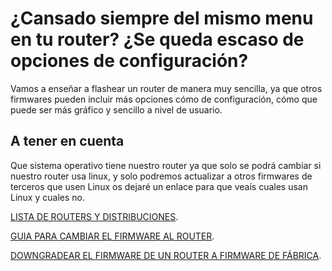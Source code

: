 # ¿Cansado siempre del mismo menu en tu router? ¿Se queda escaso de opciones de configuración?
Vamos a enseñar a flashear un router  de manera muy sencilla, ya que otros firmwares pueden incluir más opciones cómo de configuración, cómo que puede ser más gráfico y sencillo a nivel de usuario.
## A tener en cuenta
Que sistema operativo tiene nuestro router ya que solo se podrá cambiar si nuestro router usa linux, y solo podremos actualizar a otros firmwares de terceros que usen Linux os dejaré un enlace para que veaís cuales usan Linux y cuales no.

[LISTA DE ROUTERS Y DISTRIBUCIONES](https://en.wikipedia.org/wiki/List_of_router_and_firewall_distributions).

[GUIA PARA CAMBIAR EL FIRMWARE AL ROUTER](https://serrogard.github.io/Firmware/Guia%20Firmware).

[DOWNGRADEAR EL FIRMWARE DE UN ROUTER A FIRMWARE DE FÁBRICA](https://serrogard.github.io/Firmware/Downgradear%20Firmware).
